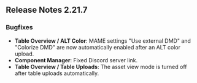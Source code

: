 ## Release Notes 2.21.7
 
### Bugfixes

- **Table Overview / ALT Color**: MAME settings "Use external DMD" and "Colorize DMD" are now automatically enabled after an ALT color upload.
- **Component Manager**: Fixed Discord server link.
- **Table Overview / Table Uploads**: The asset view mode is turned off after table uploads automatically.